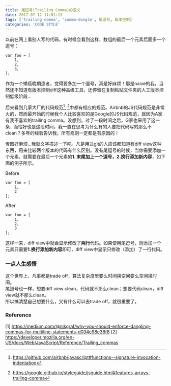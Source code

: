 ```yaml
---
title: 尾逗号(Trailing Comma)的意义
date: 2017-07-12 11:01:13
tags: ['trailing comma', 'comma-dangle', 尾逗号, 版本控制]
categories: 'CODE STYLE'
---
```

以前在网上看别人写的代码，有时候会看到这样，数组的最后一个元素后面多一个逗号：
```
var foo = [
    1,
    2,
    3,
];
```
作为一个懒癌晚期患者，觉得要多加一个逗号，真是好麻烦！那是naive的我，当然还不知道有版本控制diff这种高级工具，还停留在复制粘贴文件夹的人工版本控制低级阶段…

后来看到几家大厂的代码规范[^1], [^2]中都有相应的规范。Airbnb的JS代码规范是非常火的，然而最开始的时候我个人比较喜欢的是Google的JS代码规范，就因为A家有我不喜欢的trailing comma。没想到，过了一段时间之后，G家也采用了这一条…而恰好也是这段时间，我一直在思考为什么有的人要把代码写的那么不clean？多年的经验告诉我，所有规则一定都是有原因的！

传图好麻烦…我就文字描述一下吧。凡是用过git的人应该都知道有diff view这种东西，用来比较两个版本的代码有什么区别。没有尾逗号的时候，当你需要添加一个元素，就需要在最后一个元素的**1. 末尾加上一个逗号，2.换行添加新内容**，如下面的例子所示。

Before
```
var foo = [
    1,
    2
];
```

After
```
var foo = [
    1,
    2,
    3
];
```

这样一来，diff view中就会显示修改了**两行**代码。如果使用尾逗号，则添加一个元素只需要**1.换行添加新内容**即可，diff view中显示只修改（添加）了一行代码。

### 一点人生感悟
这个世界上，凡事都是trade off，算法复杂度里要么时间换空间要么空间换时间。  
尾逗号也一样，想要diff view clean，代码就不那么clean；想要代码clean，diff view就不那么clean。  
所以搞清楚自己想要什么，又有什么可以去trade off，就很重要了。

### Reference
[1] https://medium.com/@nikgraf/why-you-should-enforce-dangling-commas-for-multiline-statements-d034c98e36f8
[2] https://developer.mozilla.org/en-US/docs/Web/JavaScript/Reference/Trailing_commas

[^1]: https://github.com/airbnb/javascript#functions--signature-invocation-indentation
[^2]: https://google.github.io/styleguide/jsguide.html#features-arrays-trailing-comma


